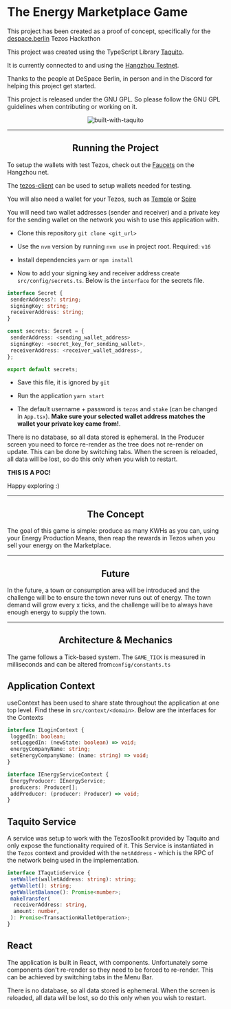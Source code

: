 # The Energy Marketplace Game

This project has been created as a proof of concept, specifically for the [despace.berlin](https://www.despace.berlin/) Tezos Hackathon

This project was created using the TypeScript Library [Taquito](https://tezostaquito.io/docs/quick_start).

It is currently connected to and using the [Hangzhou Testnet](https://hangzhounet.tzkt.io/).

Thanks to the people at DeSpace Berlin, in person and in the Discord for helping this project get started.

This project is released under the GNU GPL. So please follow the GNU GPL guidelines when contributing or working on it.

<p align="center">
 <img
 width={80}
 src="https://i.imgur.com/PjYgK7e.png"
 alt="built-with-taquito"
 />
 </p>

---

<h2 align="center">Running the Project</h2>

To setup the wallets with test Tezos, check out the [Faucets](https://teztnets.xyz/hangzhounet-faucet) on the Hangzhou net.

The [tezos-client](https://assets.tqtezos.com/docs/setup/1-tezos-client/) can be used to setup wallets needed for testing.

You will also need a wallet for your Tezos, such as [Temple](https://templewallet.com/) or [Spire](https://chrome.google.com/webstore/detail/spire/gpfndedineagiepkpinficbcbbgjoenn)

You will need two wallet addresses (sender and receiver) and a private key for the sending wallet on the network you wish to use this application with.

- Clone this repository `git clone <git_url>`

- Use the `nvm` version by running `nvm use` in project root. Required: `v16`

- Install dependencies `yarn` or `npm install`

- Now to add your signing key and receiver address create `src/config/secrets.ts`. Below is the `interface` for the secrets file.

```typescript
interface Secret {
 senderAddress?: string;
 signingKey: string;
 receiverAddress: string;
}

const secrets: Secret = {
 senderAddress: <sending_wallet_address>
 signingKey: <secret_key_for_sending_wallet>,
 receiverAddress: <receiver_wallet_address>,
};

export default secrets;

```

- Save this file, it is ignored by `git`

- Run the application `yarn start`

- The default username + password is `tezos` and `stake` (can be changed in `App.tsx`). **Make sure your selected wallet address matches the wallet your private key came from!**.

There is no database, so all data stored is ephemeral. In the Producer screen you need to force re-render as the tree does not re-render on update. This can be done by switching tabs. When the screen is reloaded, all data will be lost, so do this only when you wish to restart.

**THIS IS A POC!**

Happy exploring :)

---

<h2 align="center">The Concept</h2>

The goal of this game is simple: produce as many KWHs as you can, using your Energy Production Means, then reap the rewards in Tezos when you sell your energy on the Marketplace.

---

<h2 align="center">Future</h2>

In the future, a town or consumption area will be introduced and the challenge will be to ensure the town never runs out of energy. The town demand will grow every x ticks, and the challenge will be to always have enough energy to supply the town.

---

<h2 align="center">Architecture & Mechanics</h2>

The game follows a Tick-based system. The `GAME_TICK` is measured in milliseconds and can be altered from`config/constants.ts`

## Application Context

useContext has been used to share state throughout the application at one top level. Find these in `src/context/<domain>`. Below are the interfaces for the Contexts

```typescript
interface ILoginContext {
 loggedIn: boolean;
 setLoggedIn: (newState: boolean) => void;
 energyCompanyName: string;
 setEnergyCompanyName: (name: string) => void;
}
```

```typescript
interface IEnergyServiceContext {
 EnergyProducer: IEnergyService;
 producers: Producer[];
 addProducer: (producer: Producer) => void;
}
```

## Taquito Service

A service was setup to work with the TezosToolkit provided by Taquito and only expose the functionality required of it. This Service is instantiated in the `Tezos` context and provided with the `netAddress` - which is the RPC of the network being used in the implementation.

```typescript
interface ITaqutioService {
 setWallet(walletAddress: string): string;
 getWallet(): string;
 getWalletBalance(): Promise<number>;
 makeTransfer(
  receiverAddress: string,
  amount: number,
 ): Promise<TransactionWalletOperation>;
}
```

## React

The application is built in React, with components. Unfortunately some components don't re-render so they need to be forced to re-render. This can be achieved by switching tabs in the Menu Bar.

There is no database, so all data stored is ephemeral. When the screen is reloaded, all data will be lost, so do this only when you wish to restart.
